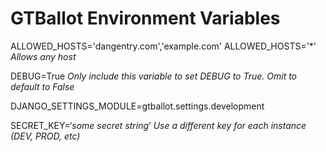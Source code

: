 # GTBallot Environment Variables

ALLOWED_HOSTS='dangentry.com','example.com'
ALLOWED_HOSTS='\*' *Allows any host*

DEBUG=True *Only include this variable to set DEBUG to True. Omit to default to False*

DJANGO_SETTINGS_MODULE=gtballot.settings.development 

SECRET_KEY=‘*some secret string*’
*Use a different key for each instance (DEV, PROD, etc)*

